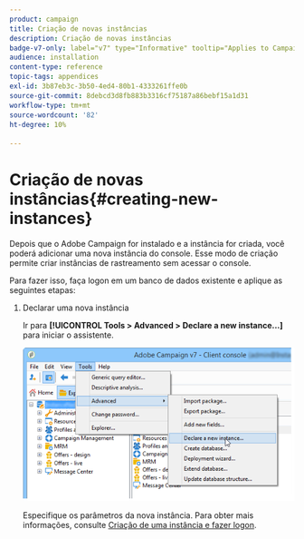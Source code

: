 ```yaml
---
product: campaign
title: Criação de novas instâncias
description: Criação de novas instâncias
badge-v7-only: label="v7" type="Informative" tooltip="Applies to Campaign Classic v7 only"
audience: installation
content-type: reference
topic-tags: appendices
exl-id: 3b87eb3c-3b50-4ed4-80b1-4333261ffe0b
source-git-commit: 8debcd3d8fb883b3316cf75187a86bebf15a1d31
workflow-type: tm+mt
source-wordcount: '82'
ht-degree: 10%

---
```


# Criação de novas instâncias{#creating-new-instances}



Depois que o Adobe Campaign for instalado e a instância for criada, você poderá adicionar uma nova instância do console. Esse modo de criação permite criar instâncias de rastreamento sem acessar o console.

Para fazer isso, faça logon em um banco de dados existente e aplique as seguintes etapas:

1. Declarar uma nova instância

   Ir para **[!UICONTROL Tools > Advanced > Declare a new instance...]** para iniciar o assistente.

   ![](assets/s_ncs_install_declare_instance_menu.png)

   Especifique os parâmetros da nova instância. Para obter mais informações, consulte [Criação de uma instância e fazer logon](../../installation/using/creating-an-instance-and-logging-on.md).
